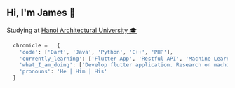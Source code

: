 <h2> Hi, I'm James 👋</h2>

<p>Studying at <a href="http://hau.edu.vn"> Hanoi Architectural University 🎓</a>

```python
  chromicle =	{
    'code': ['Dart', 'Java', 'Python', 'C++', 'PHP'],
    'currently_learning': ['Flutter App', 'Restful API', 'Machine Learning', 'Recommendation System'],
    'what_I_am_doing': ['Develop flutter application. Research on machine learning and recommendation systems'],
    'pronouns': 'He | Him | His'
  }
```
